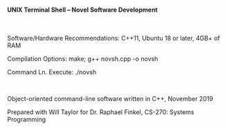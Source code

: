 <h4>UNIX Terminal Shell – Novel Software Development</h4>
<br>
<p>Software/Hardware Recommendations: C++11, Ubuntu 18 or later, 4GB+ of RAM</p>
<p>Compilation Options: make; g++ novsh.cpp -o novsh</p>
<p>Command Ln. Execute: ./novsh</p>
<br>
<p>Object-oriented command-line software written in C++, November 2019</p>
<p>Prepared with Will Taylor for Dr. Raphael Finkel, CS-270: Systems Programming</p>
